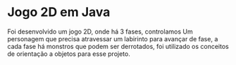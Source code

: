 # Jogo 2D em Java

Foi desenvolvido um jogo 2D, onde há 3 fases, controlamos Um personagem que precisa atravessar um labirinto para avançar de fase, a cada fase há monstros que podem ser derrotados, foi utilizado os conceitos de  orientação a objetos para esse projeto.
